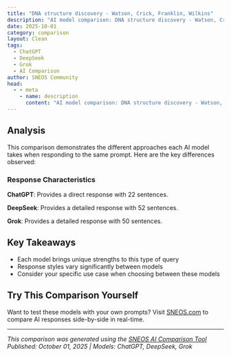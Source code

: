 ```yaml
---
title: "DNA structure discovery - Watson, Crick, Franklin, Wilkins"
description: "AI model comparison: DNA structure discovery - Watson, Crick, Franklin, Wilkins..."
date: 2025-10-01
category: comparison
layout: Clean
tags:
  - ChatGPT
  - DeepSeek
  - Grok
  - AI Comparison
author: SNEOS Community
head:
  - - meta
    - name: description
      content: "AI model comparison: DNA structure discovery - Watson, Crick, Franklin, Wilkins..."
---
```


<ChatComparison
  title="DNA structure discovery - Watson, Crick, Franklin, Wilkins"
  prompt="DNA structure discovery - Watson, Crick, Franklin, Wilkins"
  :responses='{
    "ChatGPT": "The discovery of the DNA structure is a landmark achievement in the field of molecular biology. It primarily involved the contributions of James Watson, Francis Crick, Rosalind Franklin, and Maurice Wilkins.\n\n### Key Contributors and Their Roles:\n\n1. **James Watson and Francis Crick:**\n   - In 1953, Watson and Crick proposed the double helix model of DNA.\n   - They used existing data, including X-ray diffraction images, to develop a 3D model showing DNA as two strands twisted around each other.\n   - Their model explained how genetic information is stored and replicated.\n\n2. **Rosalind Franklin:**\n   - Franklin was an expert in X-ray crystallography.\n   - She produced high-quality X-ray diffraction images of DNA, most notably Photograph 51.\n   - Her work provided critical evidence of the helical structure and dimensions of DNA.\n   - Unfortunately, her contribution was not fully recognized during her lifetime.\n\n3. **Maurice Wilkins:**\n   - Wilkins was Franklin\u0027s colleague at King\u2019s College London.\n   - He also worked with X-ray diffraction of DNA and shared Franklin\u2019s data with Watson and Crick (with some controversy).\n   - Wilkins\u0027 work helped corroborate the helical structure of DNA.\n\n### Timeline Summary:\n- Early 1950s: Franklin and Wilkins gather X-ray diffraction images.\n- 1953: Watson and Crick build the double helix model.\n- 1962: Watson, Crick, and Wilkins receive the Nobel Prize in Physiology or Medicine for their work on DNA. Franklin had passed away in 1958 and was not eligible for the Nobel (which is not awarded posthumously).\n\n### Importance:\n- The double helix model explained DNA replication and genetic encoding.\n- It laid the foundation for modern genetics and biotechnology.\n\nIf you want, I can provide more detailed information on any of these scientists or the discovery process!",
    "DeepSeek": "Of course. The story of the discovery of the DNA double helix is a classic tale of scientific ingenuity, collaboration, rivalry, and, until recently, often overlooked contribution.\n\nHere is a breakdown of the key figures and the narrative of the discovery.\n\n### The Core Quartet\n\n1.  **James Watson (American Biologist):** A young, ambitious, and brilliant scientist who was convinced that understanding the structure of DNA was the key to understanding genetics.\n2.  **Francis Crick (British Physicist):* A talkative, theoretically-minded physicist with a deep understanding of X-ray crystallography and model-building. He and Watson formed a perfect intellectual partnership at the Cavendish Laboratory in Cambridge.\n3.  **Rosalind Franklin (British Chemist):** An expert in X-ray crystallography, working at King\u0027s College London. She was meticulous, rigorous, and produced the highest-quality images of DNA fibers. Her famous **Photo 51** was critical evidence.\n4.  **Maurice Wilkins (British Physicist):** Also at King\u0027s College London, he was the deputy director of the lab where Franklin worked. A miscommunication led him to believe Franklin was his assistant, creating a tense and unproductive relationship. It was Wilkins who, without Franklin\u0027s knowledge, showed Photo 51 to Watson.\n\n---\n\n### The Narrative of the Discovery\n\nThe race to discover the structure of DNA in the early 1950s was intense, with several world-class labs competing, most notably Linus Pauling\u0027s group at Caltech.\n\n#### **The Work at King\u0027s College London (Franklin \u0026 Wilkins)**\n\n*   **Rosalind Franklin\u0027s Role:** Franklin was the experimental expert. She perfected the technique for creating fine DNA fibers and capturing their X-ray diffraction patterns. Her data, which she interpreted with great skill, clearly indicated:\n    *   That DNA had a **helical structure**.\n    *   The **sugar-phosphate backbone** was on the **outside** of the molecule.\n    *   There were two forms of DNA: a dry \u0022A\u0022 form and a wet \u0022B\u0022 form. Photo 51 was of the \u0022B\u0022 form, which more clearly revealed the helical pattern.\n*   **Maurice Wilkins\u0027 Role:** Wilkins was also working on DNA but was more cautious and less advanced in his crystallography than Franklin. The poor relationship between them meant they did not collaborate effectively.\n\n#### **The Work at Cambridge (Watson \u0026 Crick)**\n\n*   **Initial, Failed Attempt:** Watson and Crick built an initial triple-helix model with the backbone on the *inside*. When they invited Franklin to see it, she immediately pointed out its flaws, noting that her data showed the backbone was unequivocally on the *outside*. This public humiliation led their boss, William Bragg, to tell them to leave DNA to the King\u0027s team.\n*   **The Critical \u0022Data Sharing\u0022:** In January 1953, Wilkins, feeling frustrated with the stalemate at King\u0027s, showed Watson Franklin\u0027s famous **Photo 51**. Watson, upon seeing it, immediately recognized the signature of a helix. As he later wrote, \u0022My mouth fell open and my pulse began to race.\u0022\n*   **The Final Push:** Later, Watson and Crick were given access to a King\u0027s College report to the Medical Research Council (MRC) which included a summary of Franklin\u0027s unpublished data. This data provided crucial, precise measurements about the density, water content, and symmetry (a key point) of the DNA crystal.\n*   **The \u0022Eureka\u0022 Moment:** Crick, a trained physicist, realized that Franklin\u0027s data indicated that the molecule was **symmetrical**, meaning the two strands ran in **opposite directions** (anti-parallel). This was a vital insight. Meanwhile, Watson worked on figuring out how the bases (A, T, G, C) paired together in the middle. He eventually discovered that **Adenine (A) always pairs with Thymine (T)**, and **Guanine (G) always pairs with Cytosine (C)**, using hydrogen bonds. This \u0022complementary base pairing\u0022 explained both the constant width of the molecule and how genetic information could be copied.\n\n#### **The Publication and Aftermath**\n\nOn April 25, 1953, Watson and Crick published their seminal one-page paper, \u0022Molecular Structure of Nucleic Acids: A Structure for Deoxyribose Nucleic Acid,\u0022 in the journal *Nature*. In a classic example of British understatement, they included one of the most famous lines in science: **\u0022It has not escaped our notice that the specific pairing we have postulated immediately suggests a possible copying mechanism for the genetic material.\u0022**\n\nIn the same issue of *Nature*, two accompanying papers from King\u0027s College were published: one by Franklin and her student Raymond Gosling, which included Photo 51 and provided the experimental support for the model, and one by Wilkins and colleagues.\n\n---\n\n### The Nobel Prize and the \u0022Dark Lady\u0022 of DNA\n\n*   In 1962, the Nobel Prize in Physiology or Medicine was awarded to **James Watson, Francis Crick, and Maurice Wilkins**.\n*   **Rosalind Franklin was not included.** Nobel Prizes are not awarded posthumously, and she had died of ovarian cancer in 1958 at the age of 37. The extent of her contribution only became widely known to the public after Watson\u0027s 1968 book, *The Double Helix*, which portrayed her in a less-than-flattering light (calling her \u0022Rosy\u0022 and depicting her as difficult).\n*   The debate continues to this day about whether she would have shared the prize had she lived. Most historians of science now agree that her data was not just \u0022shown\u0022 to Watson and Crick, but was **essential** to their success. She was on the verge of solving the structure herself but was more focused on collecting perfect data than on speculative model-building.\n\n### Summary of Key Contributions\n\n| Figure | Primary Contribution |\n| :--- | :--- |\n| **Watson \u0026 Crick** | Synthesized the available data (from Chargaff, Pauling, and Franklin) to build the final, correct **theoretical model** of the double helix, including the concept of **complementary base pairing**. |\n| **Rosalind Franklin** | Produced the crucial **experimental evidence** (X-ray diffraction patterns, especially Photo 51) that revealed the helix\u0027s key parameters: its dimensions, symmetry, and the location of the backbone. |\n| **Maurice Wilkins** | Initiated the X-ray diffraction work on DNA at King\u0027s College and, controversially, shared Franklin\u0027s critical data with Watson, which accelerated the final discovery. |\n\nThe discovery of the DNA double helix is a powerful reminder that science is a human endeavor, driven by a mix of collaboration, competition, personality clashes, and the sometimes-uneven distribution of credit.",
    "Grok": "The discovery of the structure of DNA, a fundamental breakthrough in biology, was the result of collaborative and competitive scientific efforts in the early 1950s. The key figures involved were James Watson, Francis Crick, Rosalind Franklin, and Maurice Wilkins. Their work culminated in the identification of the double-helix structure of DNA, which revolutionized our understanding of genetics and heredity. Below is an overview of their contributions and the context of the discovery.\n\n---\n\n### **Background**\nDNA (deoxyribonucleic acid) was known to be the molecule carrying genetic information, but its structure\u2014and how it could store and replicate this information\u2014was a mystery. By the early 1950s, scientists were racing to determine its molecular structure. The discovery was made possible by advancements in X-ray crystallography, a technique used to analyze the arrangement of atoms in a molecule.\n\n---\n\n### **Key Figures and Contributions**\n\n1. **James Watson (1928\u2013present)**  \n   - An American molecular biologist, Watson was a young postdoctoral researcher when he joined the Cavendish Laboratory at the University of Cambridge in 1951.  \n   - Watson was determined to uncover the structure of DNA and collaborated closely with Francis Crick.  \n   - He brought knowledge of genetics and an enthusiasm for model-building to the partnership.  \n   - Watson is often credited with recognizing the significance of base-pairing (A-T and G-C) in DNA, which was critical to understanding how the molecule could replicate.\n\n2. **Francis Crick (1916\u20132004)**  \n   - A British physicist and molecular biologist, Crick was working at the Cavendish Laboratory under Max Perutz.  \n   - With a background in physics, Crick contributed a rigorous theoretical approach to the problem.  \n   - He and Watson built physical models to test possible structures of DNA, eventually arriving at the double-helix model.  \n   - Crick also played a key role in interpreting the X-ray diffraction data and understanding the implications of the structure for genetic replication.\n\n3. **Rosalind Franklin (1920\u20131958)**  \n   - A British chemist and X-ray crystallographer, Franklin worked at King\u2019s College London under Maurice Wilkins.  \n   - Franklin produced high-quality X-ray diffraction images of DNA, notably \u0022Photograph 51,\u0022 which provided critical evidence of the helical structure of DNA.  \n   - Her precise measurements of the DNA molecule\u2019s dimensions and her deduction that the phosphates were on the outside of the structure were essential for Watson and Crick\u2019s model.  \n   - Franklin\u2019s work was shared with Watson and Crick (some argue without her full consent), and though she was close to solving the structure herself, she did not receive adequate recognition during her lifetime. Tragically, she died of ovarian cancer in 1958 at the age of 37, before the full impact of her contributions was widely acknowledged.\n\n4. **Maurice Wilkins (1916\u20132004)**  \n   - A New Zealand-born British biophysicist, Wilkins also worked at King\u2019s College London and was initially in charge of the DNA research project there.  \n   - He conducted early X-ray diffraction studies of DNA and collaborated with Franklin, though their relationship was strained due to interpersonal and professional differences.  \n   - Wilkins shared Franklin\u2019s data, including Photograph 51, with Watson and Crick, which helped them build their model.  \n   - He continued to provide experimental support for the double-helix model after its proposal.\n\n---\n\n### **Timeline of the Discovery**\n- **Early 1950s**: Scientists, including Linus Pauling in the U.S., were competing to solve the structure of DNA. Pauling proposed an incorrect triple-helix model in 1953, which spurred Watson and Crick to intensify their efforts.\n- **1951\u20131952**: Franklin and Wilkins worked on X-ray diffraction at King\u2019s College, producing crucial images and measurements of DNA.\n- **Early 1953**: Watson saw Franklin\u2019s Photograph 51 (via Wilkins) and recognized the helical nature of DNA. Combined with Franklin\u2019s data on the molecule\u2019s dimensions, Watson and Crick built a model of DNA as a double helix with complementary base-pairing.\n- **April 25, 1953**: Watson and Crick published their landmark paper in *Nature*, titled \u0022Molecular Structure of Nucleic Acids: A Structure for Deoxyribose Nucleic Acid,\u0022 describing the double-helix structure. In the same issue, papers by Franklin and Wilkins provided supporting X-ray data.\n\n---\n\n### **The Double-Helix Model**\nThe structure proposed by Watson and Crick revealed that DNA consists of two strands twisted into a double helix, resembling a spiral staircase. Key features include:\n- The backbone of each strand is made of sugar and phosphate groups.\n- The strands are connected by base pairs (adenine-thymine [A-T] and guanine-cytosine [G-C]) held together by hydrogen bonds.\n- The complementary base-pairing explained how DNA could replicate by unzipping and serving as a template for new strands.\n\nThis model not only explained DNA\u2019s structure but also provided the mechanism for genetic inheritance and replication, laying the foundation for modern molecular biology.\n\n---\n\n### **Recognition and Controversy**\n- **Nobel Prize**: In 1962, Watson, Crick, and Wilkins were awarded the Nobel Prize in Physiology or Medicine for their discoveries concerning the molecular structure of nucleic acids. Franklin was not included, as Nobel Prizes are not awarded posthumously, and her critical contributions were less recognized at the time.\n- **Franklin\u2019s Recognition**: Over time, historians and scientists have emphasized Franklin\u2019s pivotal role. Many argue that she was unfairly overlooked due to gender bias in science at the time and the circumstances surrounding the sharing of her data.\n\n---\n\n### **Legacy**\nThe discovery of the DNA double helix marked the beginning of the molecular biology revolution. It led to advancements in genetics, biotechnology, and medicine, including the Human Genome Project and gene-editing technologies like CRISPR. The story of Watson, Crick, Franklin, and Wilkins also serves as a reminder of the importance of collaboration, ethics, and equity in scientific research.\n\nIf you\u2019d like to dive deeper into specific aspects, such as Franklin\u2019s contributions or the ethical debates surrounding the discovery, let me know!"
  }'
  published-date="11:21"
/>

## Analysis

This comparison demonstrates the different approaches each AI model takes when responding to the same prompt. Here are the key differences observed:

### Response Characteristics

**ChatGPT**: Provides a direct response with 22 sentences. 

**DeepSeek**: Provides a detailed response with 52 sentences. 

**Grok**: Provides a detailed response with 50 sentences. 

## Key Takeaways

- Each model brings unique strengths to this type of query
- Response styles vary significantly between models
- Consider your specific use case when choosing between these models

## Try This Comparison Yourself

Want to test these models with your own prompts? Visit [SNEOS.com](https://sneos.com) to compare AI responses side-by-side in real-time.

---

*This comparison was generated using the [SNEOS AI Comparison Tool](https://sneos.com)*
*Published: October 01, 2025 | Models: ChatGPT, DeepSeek, Grok*
